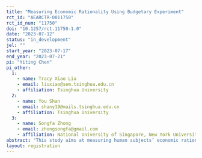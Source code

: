 ```yaml
---
title: "Measuring Economic Rationality Using Budgetary Experiment"
rct_id: "AEARCTR-0011750"
rct_id_num: "11750"
doi: "10.1257/rct.11750-1.0"
date: "2023-07-12"
status: "in_development"
jel: ""
start_year: "2023-07-17"
end_year: "2023-07-21"
pi: "Yiting Chen"
pi_other:
  1:
    - name: Tracy Xiao Liu
    - email: liuxiao@sem.tsinghua.edu.cn
    - affiliation: Tsinghua University
  2:
    - name: You Shan
    - email: shany19@mails.tsinghua.edu.cn
    - affiliation: Tsinghua University
  3:
    - name: Songfa Zhong
    - email: zhongsongfa@gmail.com
    - affiliation: National University of Singapore, New York University Abu Dhabi, Hong Kong University of Science and Technology
abstract: "This study aims at measuring human subjects’ economic rationality using budgetary experiments in four domains: risk, time, social, and food preferences. In each domain, there are 25 decision tasks, whereby subjects are endowed with 100 points to allocate between two commodities with different prices. We measure economic rationality by assessing the consistency of subjects’ 25 decisions with utility maximization in classic revealed preference theory. Subjects are randomly assigned to three conditions. In the Baseline condition, subjects perform the classical budgetary experiments in all four domains with random order. The Price Frame condition proceeds exactly as the Baseline condition except that we use a different price quote method. In the Discrete Choice condition, subjects are asked to choose among 11 discrete options schemes from the budget line instead of choosing any scheme from the budget line."
layout: registration
---
```


